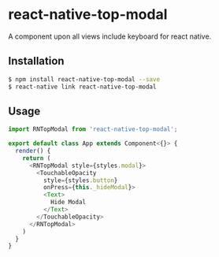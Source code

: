 # react-native-top-modal

A component upon all views include keyboard for react native.

## Installation

```bash
$ npm install react-native-top-modal --save
$ react-native link react-native-top-modal
```

## Usage

```javascript
import RNTopModal from 'react-native-top-modal';

export default class App extends Component<{}> {
  render() {
    return (
      <RNTopModal style={styles.modal}>
        <TouchableOpacity
          style={styles.button}
          onPress={this._hideModal}>
          <Text>
            Hide Modal
          </Text>
        </TouchableOpacity>
      </RNTopModal>
    )
  }
}

```
